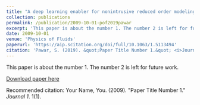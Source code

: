 ```yaml
---
title: "A deep learning enabler for nonintrusive reduced order modeling of fluid flows"
collection: publications
permalink: /publication/2009-10-01-pof2019pawar
excerpt: 'This paper is about the number 1. The number 2 is left for future work.'
date: 2009-10-01
venue: 'Physics of Fluids'
paperurl: 'https://aip.scitation.org/doi/full/10.1063/1.5113494'
citation: 'Pawar, S. (2019). &quot;Paper Title Number 1.&quot; <i>Journal 1</i>. 1(1).'
---
```

This paper is about the number 1. The number 2 is left for future work.

[Download paper here](http://academicpages.github.io/files/paper1.pdf)

Recommended citation: Your Name, You. (2009). "Paper Title Number 1." <i>Journal 1</i>. 1(1).
